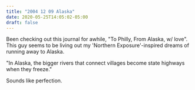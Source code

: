 ```yaml
---
title: "2004 12 09 Alaska"
date: 2020-05-25T14:05:02-05:00
draft: false
---
```



Been checking out this journal for awhile, "To Philly, From Alaska, w/ love". This guy seems to be living out my 'Northern Exposure'-inspired dreams of running away to Alaska.

"In Alaska, the bigger rivers that connect villages become state highways when they freeze."

Sounds like perfection.

